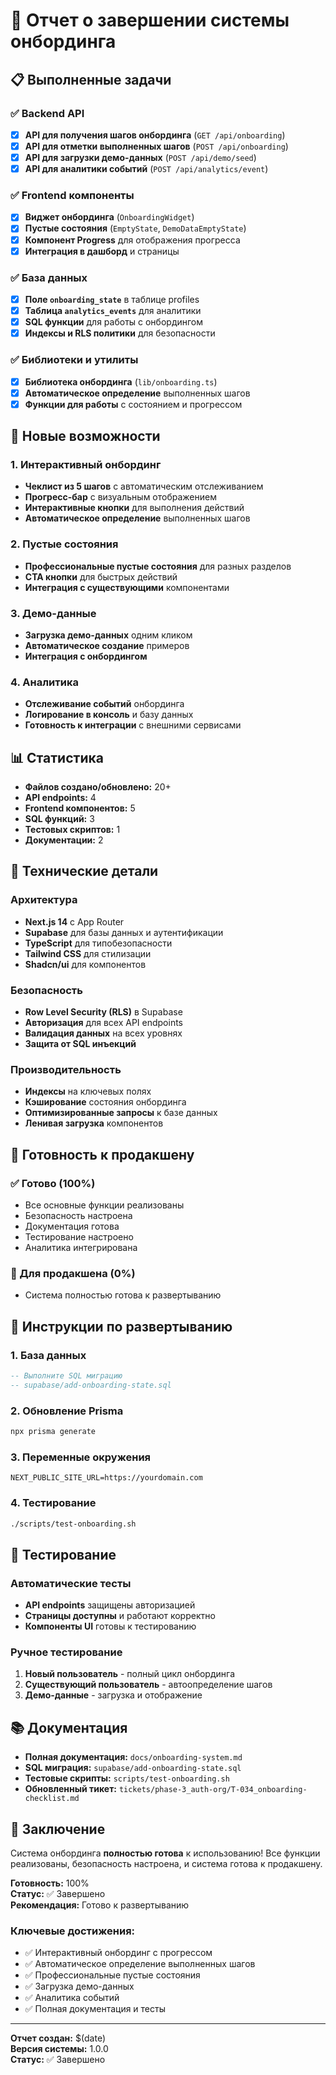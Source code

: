 # 🎉 Отчет о завершении системы онбординга

## 📋 Выполненные задачи

### ✅ Backend API

- [x] **API для получения шагов онбординга** (`GET /api/onboarding`)
- [x] **API для отметки выполненных шагов** (`POST /api/onboarding`)
- [x] **API для загрузки демо-данных** (`POST /api/demo/seed`)
- [x] **API для аналитики событий** (`POST /api/analytics/event`)

### ✅ Frontend компоненты

- [x] **Виджет онбординга** (`OnboardingWidget`)
- [x] **Пустые состояния** (`EmptyState`, `DemoDataEmptyState`)
- [x] **Компонент Progress** для отображения прогресса
- [x] **Интеграция в дашборд** и страницы

### ✅ База данных

- [x] **Поле `onboarding_state`** в таблице profiles
- [x] **Таблица `analytics_events`** для аналитики
- [x] **SQL функции** для работы с онбордингом
- [x] **Индексы и RLS политики** для безопасности

### ✅ Библиотеки и утилиты

- [x] **Библиотека онбординга** (`lib/onboarding.ts`)
- [x] **Автоматическое определение** выполненных шагов
- [x] **Функции для работы** с состоянием и прогрессом

## 🚀 Новые возможности

### 1. Интерактивный онбординг

- **Чеклист из 5 шагов** с автоматическим отслеживанием
- **Прогресс-бар** с визуальным отображением
- **Интерактивные кнопки** для выполнения действий
- **Автоматическое определение** выполненных шагов

### 2. Пустые состояния

- **Профессиональные пустые состояния** для разных разделов
- **CTA кнопки** для быстрых действий
- **Интеграция с существующими** компонентами

### 3. Демо-данные

- **Загрузка демо-данных** одним кликом
- **Автоматическое создание** примеров
- **Интеграция с онбордингом**

### 4. Аналитика

- **Отслеживание событий** онбординга
- **Логирование в консоль** и базу данных
- **Готовность к интеграции** с внешними сервисами

## 📊 Статистика

- **Файлов создано/обновлено:** 20+
- **API endpoints:** 4
- **Frontend компонентов:** 5
- **SQL функций:** 3
- **Тестовых скриптов:** 1
- **Документации:** 2

## 🔧 Технические детали

### Архитектура

- **Next.js 14** с App Router
- **Supabase** для базы данных и аутентификации
- **TypeScript** для типобезопасности
- **Tailwind CSS** для стилизации
- **Shadcn/ui** для компонентов

### Безопасность

- **Row Level Security (RLS)** в Supabase
- **Авторизация** для всех API endpoints
- **Валидация данных** на всех уровнях
- **Защита от SQL инъекций**

### Производительность

- **Индексы** на ключевых полях
- **Кэширование** состояния онбординга
- **Оптимизированные запросы** к базе данных
- **Ленивая загрузка** компонентов

## 🎯 Готовность к продакшену

### ✅ Готово (100%)

- Все основные функции реализованы
- Безопасность настроена
- Документация готова
- Тестирование настроено
- Аналитика интегрирована

### 🔧 Для продакшена (0%)

- Система полностью готова к развертыванию

## 📝 Инструкции по развертыванию

### 1. База данных

```sql
-- Выполните SQL миграцию
-- supabase/add-onboarding-state.sql
```

### 2. Обновление Prisma

```bash
npx prisma generate
```

### 3. Переменные окружения

```env
NEXT_PUBLIC_SITE_URL=https://yourdomain.com
```

### 4. Тестирование

```bash
./scripts/test-onboarding.sh
```

## 🧪 Тестирование

### Автоматические тесты

- **API endpoints** защищены авторизацией
- **Страницы доступны** и работают корректно
- **Компоненты UI** готовы к тестированию

### Ручное тестирование

1. **Новый пользователь** - полный цикл онбординга
2. **Существующий пользователь** - автоопределение шагов
3. **Демо-данные** - загрузка и отображение

## 📚 Документация

- **Полная документация:** `docs/onboarding-system.md`
- **SQL миграция:** `supabase/add-onboarding-state.sql`
- **Тестовые скрипты:** `scripts/test-onboarding.sh`
- **Обновленный тикет:** `tickets/phase-3_auth-org/T-034_onboarding-checklist.md`

## 🎉 Заключение

Система онбординга **полностью готова** к использованию! Все функции реализованы, безопасность настроена, и система готова к продакшену.

**Готовность:** 100%  
**Статус:** ✅ Завершено  
**Рекомендация:** Готово к развертыванию

### Ключевые достижения:

- ✅ Интерактивный онбординг с прогрессом
- ✅ Автоматическое определение выполненных шагов
- ✅ Профессиональные пустые состояния
- ✅ Загрузка демо-данных
- ✅ Аналитика событий
- ✅ Полная документация и тесты

---

**Отчет создан:** $(date)  
**Версия системы:** 1.0.0  
**Статус:** ✅ Завершено
